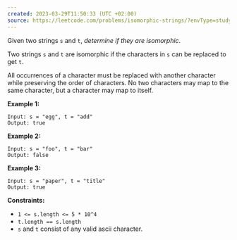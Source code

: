 ```yaml
---
created: 2023-03-29T11:50:33 (UTC +02:00)
source: https://leetcode.com/problems/isomorphic-strings/?envType=study-plan&id=level-1
---
```

Given two strings `s` and `t`, _determine if they are isomorphic_.

Two strings `s` and `t` are isomorphic if the characters in `s` can be replaced to get `t`.

All occurrences of a character must be replaced with another character while preserving the order of characters. No two characters may map to the same character, but a character may map to itself.

**Example 1:**

```
Input: s = "egg", t = "add"
Output: true

```

**Example 2:**

```
Input: s = "foo", t = "bar"
Output: false

```

**Example 3:**

```
Input: s = "paper", t = "title"
Output: true

```

**Constraints:**

-   `1 <= s.length <= 5 * 10^4`
-   `t.length == s.length`
-   `s` and `t` consist of any valid ascii character.

